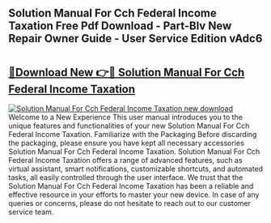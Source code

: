 ## Solution Manual For Cch Federal Income Taxation Free Pdf Download - Part-Blv New Repair Owner Guide - User Service Edition vAdc6

# <h2><a href="http://bc63061.oget.top/?id=Solution+Manual+For+Cch+Federal+Income+Taxation">🔗Download New 👉🔴 Solution Manual For Cch Federal Income Taxation</a></h2>

[![Solution Manual For Cch Federal Income Taxation new download](https://i.imgur.com/5g1atiW.png)](http://bc63061.oget.top/?id=Solution+Manual+For+Cch+Federal+Income+Taxation)
Welcome to a New Experience This user manual introduces you to the unique features and functionalities of your new Solution Manual For Cch Federal Income Taxation. Familiarize with the Packaging Before discarding the packaging, please ensure you have kept all necessary accessories Solution Manual For Cch Federal Income Taxation. Solution Manual For Cch Federal Income Taxation offers a range of advanced features, such as virtual assistant, smart notifications, customizable shortcuts, and automated tasks, all easily controlled through the user interface. We trust that the Solution Manual For Cch Federal Income Taxation has been a reliable and effective resource in your efforts to master your new device. In case of any queries or concerns, please do not hesitate to reach out to our customer service team.
